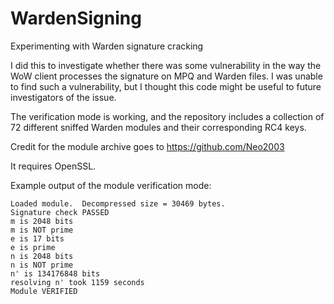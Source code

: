 # WardenSigning
Experimenting with Warden signature cracking

I did this to investigate whether there was some vulnerability in the way the WoW client processes the signature on MPQ and Warden files.
I was unable to find such a vulnerability, but I thought this code might be useful to future investigators of the issue.

The verification mode is working, and the repository includes a collection of 72 different sniffed Warden modules and their corresponding
RC4 keys.

Credit for the module archive goes to https://github.com/Neo2003

It requires OpenSSL.

Example output of the module verification mode:

```
Loaded module.  Decompressed size = 30469 bytes.
Signature check PASSED
m is 2048 bits
m is NOT prime
e is 17 bits
e is prime
n is 2048 bits
n is NOT prime
n' is 134176848 bits
resolving n' took 1159 seconds
Module VERIFIED
```